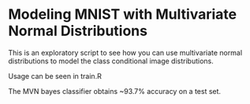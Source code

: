 # Modeling MNIST with Multivariate Normal Distributions

This is an exploratory script to see how you can use multivariate normal distributions to model the class conditional image distributions.

Usage can be seen in train.R

The MVN bayes classifier obtains ~93.7% accuracy on a test set.
